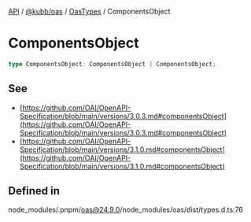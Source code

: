[API](../../../../../packages.md) / [@kubb/oas](../../../index.md) / [OasTypes](../index.md) / ComponentsObject

# ComponentsObject

```ts
type ComponentsObject: ComponentsObject | ComponentsObject;
```

## See

 - [https://github.com/OAI/OpenAPI-Specification/blob/main/versions/3.0.3.md#componentsObject](https://github.com/OAI/OpenAPI-Specification/blob/main/versions/3.0.3.md#componentsObject)
 - [https://github.com/OAI/OpenAPI-Specification/blob/main/versions/3.1.0.md#componentsObject](https://github.com/OAI/OpenAPI-Specification/blob/main/versions/3.1.0.md#componentsObject)

## Defined in

node\_modules/.pnpm/oas@24.9.0/node\_modules/oas/dist/types.d.ts:76
